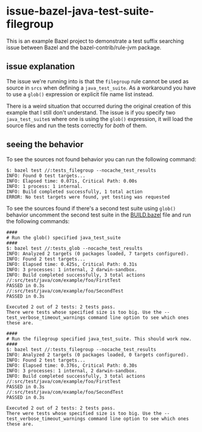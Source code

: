 # issue-bazel-java-test-suite-filegroup

This is an example Bazel project to demonstrate a test suffix searching issue
between Bazel and the bazel-contrib/rule-jvm package.

## issue explanation

The issue we're running into is that the `filegroup` rule cannot be used as source in `srcs` when defining a `java_test_suite`. As a workaround you have to use a `glob()` expression or explicit file name list instead.

There is a weird situation that occurred during the original creation of this example that I still don't understand. The issue is if you specify two `java_test_suite`s where one is using the `glob()` expression, it will load the source files and run the tests correctly for *both* of them.

## seeing the behavior

To see the sources not found behavior you can run the following command:

```shell
$: bazel test //:tests_filegroup --nocache_test_results
INFO: Found 0 test targets...
INFO: Elapsed time: 0.071s, Critical Path: 0.00s
INFO: 1 process: 1 internal.
INFO: Build completed successfully, 1 total action
ERROR: No test targets were found, yet testing was requested
```

To see the sources found if there's a second test suite using `glob()` behavior uncomment the second test suite in the [BUILD.bazel](./BUILD.bazel) file and run the following commands:

```shell
####
# Run the glob() specified java_test_suite
####
$: bazel test //:tests_glob --nocache_test_results
INFO: Analyzed 2 targets (0 packages loaded, 7 targets configured).
INFO: Found 2 test targets...
INFO: Elapsed time: 0.425s, Critical Path: 0.31s
INFO: 3 processes: 1 internal, 2 darwin-sandbox.
INFO: Build completed successfully, 3 total actions
//:src/test/java/com/example/foo/FirstTest                               PASSED in 0.3s
//:src/test/java/com/example/foo/SecondTest                              PASSED in 0.3s

Executed 2 out of 2 tests: 2 tests pass.
There were tests whose specified size is too big. Use the --test_verbose_timeout_warnings command line option to see which ones these are.

####
# Run the filegroup specified java_test_suite. This should work now.
####
$: bazel test //:tests_filegroup --nocache_test_results
INFO: Analyzed 2 targets (0 packages loaded, 0 targets configured).
INFO: Found 2 test targets...
INFO: Elapsed time: 0.376s, Critical Path: 0.30s
INFO: 3 processes: 1 internal, 2 darwin-sandbox.
INFO: Build completed successfully, 3 total actions
//:src/test/java/com/example/foo/FirstTest                               PASSED in 0.3s
//:src/test/java/com/example/foo/SecondTest                              PASSED in 0.3s

Executed 2 out of 2 tests: 2 tests pass.
There were tests whose specified size is too big. Use the --test_verbose_timeout_warnings command line option to see which ones these are.
```
